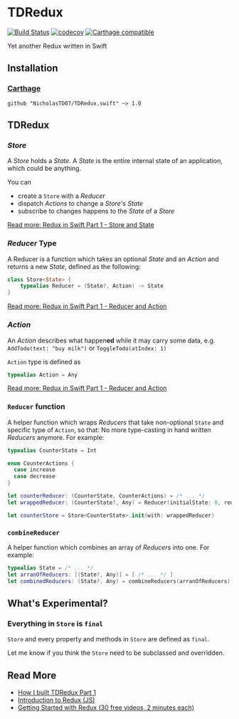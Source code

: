 # TDRedux

[![Build Status](https://travis-ci.org/NicholasTD07/TDRedux.swift.svg?branch=master)](https://travis-ci.org/NicholasTD07/TDRedux.swift)
[![codecov](https://codecov.io/gh/NicholasTD07/TDRedux.swift/branch/master/graph/badge.svg)](https://codecov.io/gh/NicholasTD07/TDRedux.swift)
[![Carthage compatible](https://img.shields.io/badge/Carthage-compatible-4BC51D.svg?style=flat)](https://github.com/Carthage/Carthage)


Yet another Redux written in Swift

## Installation

### [Carthage](https://github.com/Carthage/Carthage)

```
github "NicholasTD07/TDRedux.swift" ~> 1.0
```

## TDRedux

### *Store*

A *Store* holds a *State*. A *State* is the entire internal state of an application, which could be anything.

You can

- create a `Store` with a *Reducer*
- dispatch *Actions* to change a *Store*'s *State*
- subscribe to changes happens to the *State* of a *Store*

[Read more: Redux in Swift Part 1 - Store and State](https://github.com/NicholasTD07/blog-posts/blob/master/swift/redux-in-swift-pt-1.md#store-and-its-state)


### *Reducer* Type

A Reducer is a function which takes an optional *State* and an *Action* and returns a new *State*, defined as the following:

```swift
class Store<State> {
    typealias Reducer = (State?, Action) -> State
}
```

[Read more: Redux in Swift Part 1 - Reducer and Action](https://github.com/NicholasTD07/blog-posts/blob/master/swift/redux-in-swift-pt-1.md#reducer-and-action)

### *Action*

An *Action* describes what happen**ed** while it may carry some data, e.g. `AddTodo(text: "buy milk")` or `ToggleTodo(atIndex: 1)`

`Action` type is defined as

```swift
typealias Action = Any
```

[Read more: Redux in Swift Part 1 - Reducer and Action](https://github.com/NicholasTD07/blog-posts/blob/master/swift/redux-in-swift-pt-1.md#reducer-and-action)

### `Reducer` function

A helper function which wraps *Reducers* that take non-optional `State` and specific type of `Action`, so that: No more type-casting in hand written *Reducers* anymore. For example:

```swift
typealias CounterState = Int

enum CounterActions {
  case increase
  case decrease
}

let counterReducer: (CounterState, CounterActions) = /* ... */
let wrappedReducer: (CounterState?, Any) = Reducer(initialState: 0, reducer: counterReducer)

let counterStore = Store<CounterState>.init(with: wrappedReducer)
```

### `combineReducer`

A helper function which combines an array of *Reducers* into one. For example:

```swift
typealias State = /* ... */
let arranOfReducers: [(State?, Any)] = [ /* ... */ ]
let combinedReducers: (State?, Any) = combineReducers(arranOfReducers)
```

## What's Experimental?

### Everything in `Store` is `final`

`Store` and every property and methods in `Store` are defined as `final`.

Let me know if you think the `Store` need to be subclassed and overridden.

## Read More

- [How I built TDRedux Part 1](https://github.com/NicholasTD07/blog-posts/blob/master/swift/redux-in-swift-pt-1.md)
- [Introduction to Redux (JS)](http://redux.js.org)
- [Getting Started with Redux (30 free videos, 2 minutes each)](https://egghead.io/series/getting-started-with-redux)
